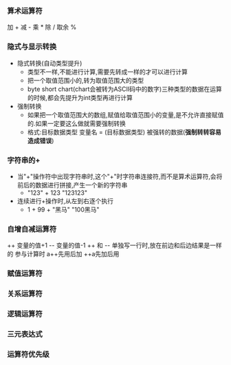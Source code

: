 ### 算术运算符
加 +  减 -  乘 *  除 /  取余 %
### 隐式与显示转换
- 隐式转换(自动类型提升)
  - 类型不一样,不能进行计算,需要先转成一样的才可以进行计算
  - 把一个取值范围小的,转为取值范围大的类型
  - byte short chart(chart会被转为ASCII码中的数字)三种类型的数据在运算的时候,都会先提升为int类型再进行计算
- 强制转换
  - 如果把一个取值范围大的数组,赋值给取值范围小的变量,是不允许直接赋值的.如果一定要这么做就需要强制转换
  - 格式:目标数据类型 变量名 = (目标数据类型) 被强转的数据(__强制转转容易造成错误__)

### 字符串的+
- 当"+"操作符中出现字符串时,这个"+"时字符串连接符,而不是算术运算符,会将前后的数据进行拼接,产生一个新的字符串
  - "123" + 123   "123123"
- 连续进行+操作时,从左到右逐个执行
  - 1 + 99 + "黑马"   "100黑马" 
### 自增自减运算符
++ 变量的值+1      -- 变量的值-1
++ 和 -- 单独写一行时,放在前边和后边结果是一样的
参与计算时 a++先用后加 ++a先加后用
### 赋值运算符

### 关系运算符

### 逻辑运算符

### 三元表达式

### 运算符优先级